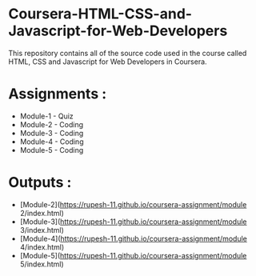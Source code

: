 # Coursera-HTML-CSS-and-Javascript-for-Web-Developers

This repository contains all of the source code used in the course called HTML, CSS and Javascript for Web Developers in Coursera.


# Assignments :

* Module-1 - Quiz 
* Module-2 - Coding
* Module-3 - Coding
* Module-4 - Coding
* Module-5 - Coding


# Outputs :

* [Module-2](https://rupesh-11.github.io/coursera-assignment/module 2/index.html)
* [Module-3](https://rupesh-11.github.io/coursera-assignment/module 3/index.html)
* [Module-4](https://rupesh-11.github.io/coursera-assignment/module 4/index.html)
* [Module-5](https://rupesh-11.github.io/coursera-assignment/module 5/index.html)

